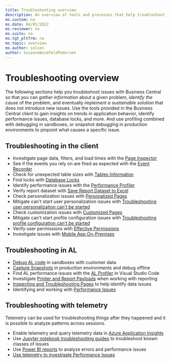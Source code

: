 ```yaml
---
title: Troubleshooting overview
description: An overview of tools and processes that help troubleshoot issues in Business Central.
ms.custom: na
ms.date: 04/01/2022
ms.reviewer: na
ms.suite: na
ms.tgt_pltfrm: na
ms.topic: overview
ms.author: solsen
author: SusanneWindfeldPedersen
---
```


# Troubleshooting overview

The following sections help you troubleshoot issues with Business Central so that you can *gather information* about a given problem, *identify the cause* of the problem, and eventually *implement a sustainable solution* that does not introduce new issues. Use the tools provided in the Business Central client to gain insights on trends in application behavior, identify performance issues, database locks, and more. And use profiling combined with debugging in sandboxes, or snapshot debugging in production environments to pinpoint what causes a specific issue.

## Troubleshooting in the client

- Investigate page data, filters, and load times with the [Page Inspector](/dynamics365/business-central/across-inspect-page)
- See if the events you rely on are fired as expected with the [Event Recorder](devenv-events-discoverability.md)
- Check for unexpected table sizes with [Tables Information](/dynamics365/business-central/admin-view-table-information)
- Find locks with [Database Locks](/dynamics365/business-central/admin-view-database-locks)
- Identify performance issues with the [Performance Profiler](../administration/performance-profiler-overview.md)
- Verify report dataset with [Save Report Dataset to Excel](/dynamics365/business-central/report-analyze-excel)
- Check personalization issues with [Personalized Pages](/dynamics365/business-central/ui-personalization-user)  
- Mitigate can't start user personalization issues with [Troubleshooting user personalization can't be started](devenv-troubleshooting-user-personalization.md)  
- Check customization issues with [Customized Pages](/dynamics365/business-central/ui-personalization-manage)
- Mitigate can't start profile configuration issues with [Troubleshooting profile configuration can't be started](devenv-troubleshooting-profile-configuration.md)
- Verify user permissions with [Effective Permissions](/dynamics365/business-central/ui-define-granular-permissions)
- Investigate issues with [Mobile App On-Premises](devenv-troubleshooting-the-mobile-app.md)


## Troubleshooting in AL

- [Debug AL code](devenv-debugging.md) in sandboxes with customer data
- [Capture Snapshots](devenv-snapshot-debugging.md) in production environments and debug offline
- Find AL performance issues with the [AL Profiler](devenv-al-profiler-overview.md) in Visual Studio Code
- Investigate [Printer and Report Payloads](devenv-reports-troubleshoot-printing.md) when working with reporting
- [Inspecting and Troubleshooting Pages](devenv-inspecting-pages.md) to help identify data issues
- Identifying and working with [Performance Issues](../performance/performance-overview.md)

## Troubleshooting with telemetry

Telemetry can be used for troubleshooting things after they happened and it is possible to analyze patterns across sessions.
- Enable telemetry and query telemetry data in [Azure Application Insights](../administration/telemetry-overview.md)
- Use [Jupyter notebook troubleshooting guides](https://aka.ms/bctelemetrysamples) to troubleshoot known classes of issues
- Use [Power BI reports](https://aka.ms/bctelemetrysamples) to analyze errors and performance issues
- [Use telemetry to investigate Performance Issues](../performance/performance-work-perf-problem.md)

